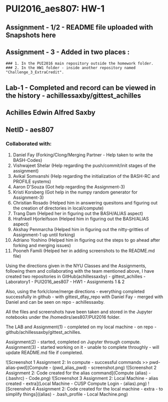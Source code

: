 # PUI2016_aes807: HW-1

## Assignment - 1/2 - README file uploaded with Snapshots here
## Assignment - 3 - Added in two places :
    ### 1. In the PUI2016 main repository outside the homework folder.
    ### 2. In the HW1 folder - inside another repository named "Challenge_3_ExtraCredit".
## Lab-1 - Completed and record can be viewed in the history - achillessaxby/gittest_achilles

## Achilles Edwin Alfred Saxby
## NetID - aes807

### Collaborated with:

1. Daniel Fay (Forking/Clong/Merging Partner - Help taken to write the BASH-Codes)
2. Vishwajeet Shelar (Help regarding the push/commit/init stages of the assignment)
3. Avikal Somvanshi (Help regarding the initialization of the BASH-RC and PROFILE systems)
4. Aaron D'Souza (Got help regarding the Assignment-3)
5. Kristi Korsberg (Got help in the numpy random generator for Assignment-3)
6. Christian Rosado (Helped him in answering quesitons and figuring out the creation of directories in local/compute)
7. Trang Dam (Helped her in figuring out the BASH/ALIAS aspect)
8. Hrafnkell Hjorleifsson (Helped him in figuring out the BASH/ALIAS aspect)
9. Akshay Penmarcha (Helped him in figuring out the nitty-gritties of Assignment-1 up until forking)
10. Adriano Yoshino (Helped him in figuring out the steps to go ahead after forking and merging issues)
11. Pooneh Famili (Helped her in adding screenshots to the README.md file)



Using the directions given in the NYU Classes and the Assignments, following them and collaborating with the team mentioned above, I have created two repositories in GitHub(achillessaxby)
    - gittest_achilles - Laboratory1
    - PUI2016_aes807 - HW1 - Assignments 1 & 2

Also, using the fork/clone/merge directions - everything completed successfully in github - with gittest_dfay_repo with Daniel Fay - merged with Daniel and can be seen on repo - achillessaxby.

All the files and screenshots have been taken and stored in the Jupyter notebooks under the /homedirs/aes807/PUI2016 folder.

The LAB and Assignment(1) - completed on my local machine - on repo - github/achillessaxby/gittest_achilles.

Assignment(2) - started, completed on Jupyter through compute.
Assignment(3) - started working on it - unable to complete throughly - will update README.md file if completed.

![Screenshot 1 Assignment 2: In compute - successful commands >> pwd-alias-pwd](Compute - (pwd_alias_pwd) - screenshot.png)
![Screenshot 2 Assignment 2: Code created for the alias command](Compute (alias) - (.bashrc) - Code.png)
![Screenshot 3 Assignment 2: Local Machine - alias created - extra](Local Machine - CUSP Compute Login - (alias).png)
![Screenshot 4 Assignment 2: Code created for the local machine - extra - to simplify things]((alias) - .bash_profile - Local Machine.png)
